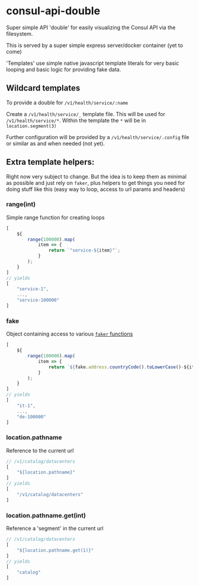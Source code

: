 # consul-api-double

Super simple API 'double' for easily visualizing the Consul API via the filesystem.

This is served by a super simple express server/docker container (yet to come)

'Templates' use simple native javascript template literals for very basic looping and basic logic for providing fake data.

## Wildcard templates

To provide a double for `/v1/health/service/:name`

Create a `/v1/health/service/_` template file. This will be used for `/v1/health/service/*`. Within the template the `*` will be in `location.segment(3)`

Further configuration will be provided by a `/v1/health/service/.config` file or similar as and when needed (not yet).

## Extra template helpers:

Right now very subject to change. But the idea is to keep them as minimal as possible and just rely on `faker`, plus helpers to get things you need for doing stuff like this (easy way to loop, access to url params and headers)

### range(int)

Simple range function for creating loops

```javascript
[
    ${
        range(100000).map(
            item => {
                return `"service-${item}"`;
            }
        );
    }
]
// yields
[
    "service-1",
    ...,
    "service-100000"
]
```

### fake

Object containing access to various [`faker` functions](https://github.com/marak/Faker.js/#api-methods)

```javascript
[
    ${
        range(100000).map(
            item => {
                return `${fake.address.countryCode().toLowerCase()-${item}}`;
            }
        );
    }
]
// yields
[
    "it-1",
    ...,
    "de-100000"
]
```

### location.pathname

Reference to the current url

```javascript
// /v1/catalog/datacenters
[
    "${location.pathname}"
]
// yields
[
    "/v1/catalog/datacenters"
]
```
### location.pathname.get(int)

Reference a 'segment' in the current url

```javascript
// /v1/catalog/datacenters
[
    "${location.pathname.get(1)}"
]
// yields
[
    "catalog"
]
```
